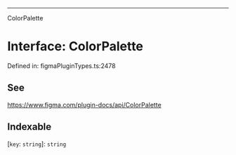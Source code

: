 ---

ColorPalette

# Interface: ColorPalette

Defined in: figmaPluginTypes.ts:2478

## See

https://www.figma.com/plugin-docs/api/ColorPalette

## Indexable

\[`key`: `string`\]: `string`
